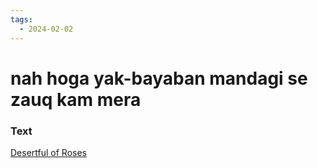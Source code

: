 ```yaml
---
tags:
  - 2024-02-02
---
```

# nah hoga yak-bayaban mandagi se zauq kam mera

### Text
[Desertful of Roses](https://franpritchett.com/00ghalib/011/index_011.html)

